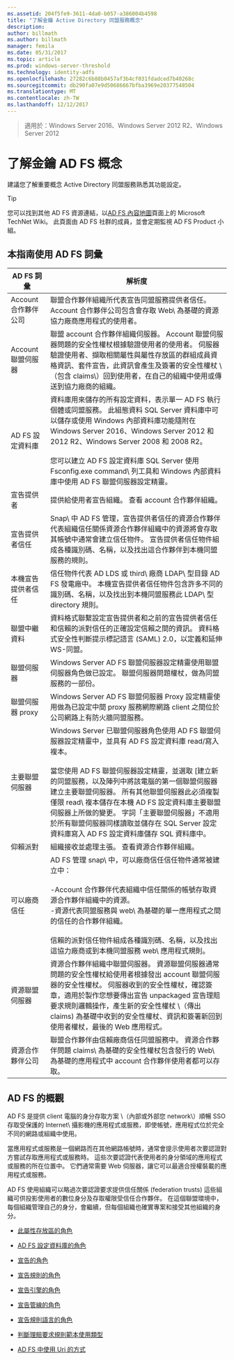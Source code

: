 ```yaml
---
ms.assetid: 204f5fe9-3611-4da0-b057-a386004b4598
title: "了解金鑰 Active Directory 同盟服務概念"
description: 
author: billmath
ms.author: billmath
manager: femila
ms.date: 05/31/2017
ms.topic: article
ms.prod: windows-server-threshold
ms.technology: identity-adfs
ms.openlocfilehash: 27282c6b88b0457af3b4cf031fdadced7b40268c
ms.sourcegitcommit: db290fa07e9d50686667bfba3969e20377548504
ms.translationtype: MT
ms.contentlocale: zh-TW
ms.lasthandoff: 12/12/2017
---
```

>適用於：Windows Server 2016、Windows Server 2012 R2、Windows Server 2012

# <a name="understanding-key-ad-fs-concepts"></a>了解金鑰 AD FS 概念
建議您了解重要概念 Active Directory 同盟服務熟悉其功能設定。  
  
> [!TIP]  
> 您可以找到其他 AD FS 資源連結，以[AD FS 內容地圖](https://social.technet.microsoft.com/wiki/contents/articles/2735.aspx)頁面上的 Microsoft TechNet Wiki。 此頁面由 AD FS 社群的成員，並會定期監視 AD FS Product 小組。  
  
## <a name="ad-fs-terminology-used-in-this-guide"></a>本指南使用 AD FS 詞彙  
  
|AD FS 詞彙|解析度|  
|--------------|--------------|  
|Account 合作夥伴公司|聯盟合作夥伴組織所代表宣告同盟服務提供者信任。 Account 合作夥伴公司包含會存取 Web\ 為基礎的資源協力廠商應用程式的使用者。|  
|Account 聯盟伺服器|聯盟 account 合作夥伴組織伺服器。 Account 聯盟伺服器問題的安全性權杖根據驗證使用者的使用者。 伺服器驗證使用者、擷取相關屬性與屬性存放區的群組成員資格資訊、套件宣告，此資訊會產生及簽署的安全性權杖 \（包含 claims\）回到使用者，在自己的組織中使用或傳送到協力廠商的組織。|  
|AD FS 設定資料庫|資料庫用來儲存的所有設定資料，表示單一 AD FS 執行個體或同盟服務。 此組態資料 SQL Server 資料庫中可以儲存或使用 Windows 內部資料庫功能隨附在 Windows Server 2016、Windows Server 2012 和 2012 R2、Windows Server 2008 和 2008 R2。 </br></br>您可以建立 AD FS 設定資料庫 SQL Server 使用 Fsconfig.exe command\ 列工具和 Windows 內部資料庫中使用 AD FS 聯盟伺服器設定精靈。|  
|宣告提供者|提供給使用者宣告組織。 查看 account 合作夥伴組織。|  
|宣告提供者信任|Snap\ 中 AD FS 管理，宣告提供者信任的資源合作夥伴代表組織信任關係資源合作夥伴組織中的資源將會存取其帳號中通常會建立信任物件。 宣告提供者信任物件組成各種識別碼、名稱，以及找出這合作夥伴到本機同盟服務的規則。|  
|本機宣告提供者信任|信任物件代表 AD LDS 或 third\ 廠商 LDAP\ 型目錄 AD FS 發電廠中。 本機宣告提供者信任物件包含許多不同的識別碼、名稱，以及找出到本機同盟服務此 LDAP\ 型 directory 規則。|  
|聯盟中繼資料|資料格式聯繫設定宣告提供者和之前的宣告提供者信任和信賴的派對信任的正確設定信賴之間的資訊。 資料格式安全性判斷提示標記語言 \(SAML\) 2.0，以定義和延伸 WS\-同盟。|  
|聯盟伺服器|Windows Server AD FS 聯盟伺服器設定精靈使用聯盟伺服器角色做已設定。 聯盟伺服器問題權杖，做為同盟服務的一部份。|  
|聯盟伺服器 proxy|Windows Server AD FS 聯盟伺服器 Proxy 設定精靈使用做為已設定中間 proxy 服務網際網路 client 之間位於公司網路上有防火牆同盟服務。|  
|主要聯盟伺服器|Windows Server 已聯盟伺服器角色使用 AD FS 聯盟伺服器設定精靈中，並具有 AD FS 設定資料庫 read\/寫入複本。 </br></br> 當您使用 AD FS 聯盟伺服器設定精靈，並選取 [建立新的同盟服務，以及陣列中將該電腦的第一個聯盟伺服器建立主要聯盟伺服器。 所有其他聯盟伺服器此必須複製僅限 read\ 複本儲存在本機 AD FS 設定資料庫主要聯盟伺服器上所做的變更。 字詞「主要聯盟伺服器」不適用於所有聯盟伺服器同樣讀取並儲存在 SQL Server 設定資料庫寫入 AD FS 設定資料庫儲存 SQL 資料庫中。|  
|仰賴派對|組織接收並處理主張。 查看資源合作夥伴組織。|  
|可以廠商信任|AD FS 管理 snap\ 中，可以廠商信任信任物件通常被建立中：<br /><br />-Account 合作夥伴代表組織中信任關係的帳號存取資源合作夥伴組織中的資源。<br />-資源代表同盟服務與 web\ 為基礎的單一應用程式之間的信任的合作夥伴組織。<br /><br />信賴的派對信任物件組成各種識別碼、名稱，以及找出這協力廠商或到本機同盟服務 web\ 應用程式規則。|  
|資源聯盟伺服器|資源合作夥伴組織中聯盟伺服器。 資源聯盟伺服器通常問題的安全性權杖給使用者根據發出 account 聯盟伺服器的安全性權杖。 伺服器收到的安全性權杖，確認簽章，適用於製作您想要傳出宣告 unpackaged 宣告理賠要求規則邏輯操作，產生新的安全性權杖 \（傳出 claims\) 為基礎中收到的安全性權杖、資訊和簽署新回到使用者權杖，最後的 Web 應用程式。|  
|資源合作夥伴公司|聯盟合作夥伴由信賴廠商信任同盟服務中。 資源合作夥伴問題 claims\ 為基礎的安全性權杖包含發行的 Web\ 為基礎的應用程式中 account 合作夥伴使用者都可以存取。|  
  
## <a name="overview-of-ad-fs"></a>AD FS 的概觀  
AD FS 是提供 client 電腦的身分存取方案 \（內部或外部您 network\）順暢 SSO 存取受保護的 Internet\ 攝影機的應用程式或服務，即使帳號，應用程式位於完全不同的網路或組織中使用。  
  
當應用程式或服務是一個網路而在其他網路帳號時，通常會提示使用者次要認證對方嘗試存取應用程式或服務時。 這些次要認證代表使用者的身分領域的應用程式或服務的所在位置中。 它們通常需要 Web 伺服器，讓它可以最適合授權裝載的應用程式或服務。  
  
AD FS 使用組織可以略過次要認證要求提供信任關係 \(federation trusts\) 這些組織可供投影使用者的數位身分及存取權限受信任合作夥伴。 在這個聯盟環境中，每個組織管理自己的身分，會繼續，但每個組織也確實專案和接受其他組織的身分。  
  
-   [此屬性存放區的角色](The-Role-of-Attribute-Stores.md)  
  
-   [AD FS 設定資料庫的角色](The-Role-of-the-AD-FS-Configuration-Database.md)  
  
-   [宣告的角色](The-Role-of-Claims.md)  
  
-   [宣告規則的角色](The-Role-of-Claim-Rules.md)  
  
-   [宣告引擎的角色](The-Role-of-the-Claims-Engine.md)  
  
-   [宣告管線的角色](The-Role-of-the-Claims-Pipeline.md)  
  
-   [宣告規則語言的角色](The-Role-of-the-Claim-Rule-Language.md)  
  
-   [判斷理賠要求規則範本使用類型](Determine-the-Type-of-Claim-Rule-Template-to-Use.md)  
  
-   [AD FS 中使用 Uri 的方式](How-URIs-Are-Used-in-AD-FS.md)  
  

